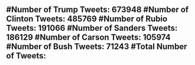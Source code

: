 #Number of Trump Tweets: 673948
#Number of Clinton Tweets: 485769
#Number of Rubio Tweets: 191066
#Number of Sanders Tweets: 186129
#Number of Carson Tweets: 105974
#Number of Bush Tweets: 71243
#Total Number of Tweets:  
---

